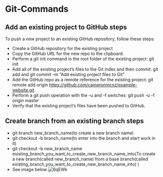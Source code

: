 # Git-Commands
## Add an existing project to GitHub steps
To push a new project to an existing GitHub repository, follow these steps:
- Create a GitHub repository for the existing project
- Copy the GitHub URL for the new repo to the clipboard.
- Perform a git init command in the root folder of the existing project: 
  git init
- Add all of the existing project’s files to the Git index and then commit: 
  git add and git commit -m "Add existing project files to Git"
- Add the GitHub repo as a remote reference for the existing project: 
  git remote add origin https://github.com/cameronmcnz/example-website.git
- Perform a git push operation with the -u and -f switches: 
  git push -u -f origin master
- Verify that the existing project’s files have been pushed to GitHub.



## Create branch from an existing branch steps
- git branch new_branch_name(to create a new branch name)
- git checkout -b branch_name(to enter into the branch and start work in it)
- git checkout -b new_branch_name existing_branch_you_want_to_create_new_branch_name_into(To create a new branch(called new_branch_name) from a base branch(called existing_branch_you_want_to_create_new_branch_name_into) )
- See image below
![6qEWk](https://user-images.githubusercontent.com/12422620/203994571-cb41a334-5ef9-49a2-98bf-a762394670fa.jpeg)
